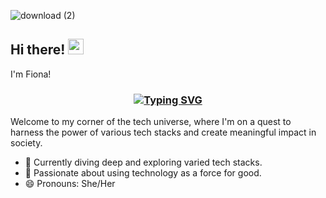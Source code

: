 ![download (2)](https://github.com/mayofio/mayofio/assets/174650261/3fadb804-5de9-46f9-b736-1de25dd5c88c)



## Hi there! <img src="https://emojis.slackmojis.com/emojis/images/1536351075/4594/blob-wave.gif" width="25"/>

I'm Fiona! 
<h3 align="center">
  <a href="https://git.io/typing-svg">
    <img src="https://readme-typing-svg.herokuapp.com?font=Fira+Code&pause=1&center=true&vCenter=true&width=500&height=40&lines=Full+Stack+Developer;AI/ML+Enthusiast" alt="Typing SVG" />
  </a>
</h3>

Welcome to my corner of the tech universe, where I'm on a quest to harness the power of various tech stacks and create meaningful impact in society.
- 🔭 Currently diving deep and exploring varied tech stacks.
- 🌱 Passionate about using technology as a force for good.
- 😄 Pronouns: She/Her 
